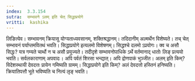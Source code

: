 ```yaml
---
index:  3.3.154
sutra:  सम्भावने ऽलम् इति चेत् सिद्धाप्रयोगे
vritti:  kashika 
---
```


लिङित्येव। सम्भावनम् क्रियासु योग्यताध्यवसानम्, शक्तिश्रद्धानम्। तदिदानीम् अल्मर्थेन विशेष्यते। तच् चेत् सम्भावनं पर्याप्तमवितथं भवति। सिद्धाप्रयोगे इत्यलमो विशेषणम्। सिद्धश्चे दलमो ऽप्रयोगः। क्व च असौ सिद्धः? यत्र गम्यते चार्थो न च असौ प्रयुज्यते। तदीदृशे सम्भावनोपाधिके ऽर्थे वर्तमानाद् धातोः लिङ् प्रत्ययो भवति। सर्वलकाराणाम् अपवादः। अपि पर्वतं शिरसा भन्द्यात्। अपि द्रोणपाकं भुञ्जीत। अलम् इति किम्? विदेशस्थायी देवदत्तः प्रायेन गमिष्यति ग्रामम्। सिद्धाप्रयोगे इति किम्? अलं देवदत्तो हस्तिनं हनिष्यति। क्रियातिपत्तौ भूते भविष्यति च नित्यं लृङ् भवति।

